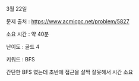 3월 22일

문제 출처 : https://www.acmicpc.net/problem/5827

소요 시간 : 약 40분

난이도 : 골드 4

키워드 : BFS

간단한 BFS 였는데 초반에 접근을 살짝 잘못해서 시간 소요